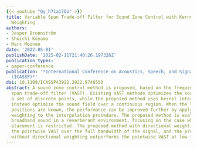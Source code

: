 ```yaml
---
{{< youtube "Qy_h71a17Qo" >}}
title: Variable Span Trade-off Filter for Sound Zone Control with Kernel Interpolation
  Weighting
authors:
- Jesper Brunnström
- Shoichi Koyama
- Marc Moonen
date: '2022-05-01'
publishDate: '2025-02-11T21:40:26.197326Z'
publication_types:
- paper-conference
publication: '*International Conference on Acoustics, Speech, and Signal Processing
  (ICASSP)*'
doi: 10.1109/ICASSP43922.2022.9746550
abstract: A sound zone control method is proposed, based on the frequency domain variable
  span trade-off filter (VAST). Existing VAST methods optimizes the sound field at
  a set of discrete points, while the proposed method uses kernel interpolation to
  instead optimize the sound field over a continuous region. When the loudspeaker
  positions are known, the performance can be improved further by applying a directional
  weighting to the interpolation procedure. The proposed method is evaluated by simulating
  broadband sound in a reverberant environment, focusing on the case when microphone
  placement is restricted. The proposed method with directional weighting outperforms
  the pointwise VAST over the full bandwidth of the signal, and the proposed method
  without directional weighting outperforms the pointwise VAST at low frequencies.
---
```

